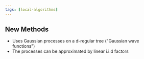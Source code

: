 ```yaml
---
tags: [local-algorithms]
---
```

## New Methods
* Uses Gaussian processes on a d-regular tree ("Gaussian wave functions")
* The processes can be approximated by linear i.i.d factors
